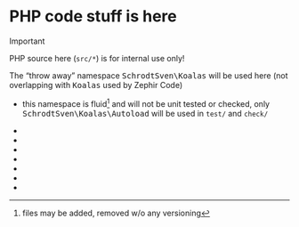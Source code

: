 # PHP code stuff is here

> [!IMPORTANT]  
> PHP source here (<code>src/*</code>) is for internal use only!

The “throw away” namespace <kbd>SchrodtSven\Koalas</kbd> will be used here (not overlapping with <kbd>Koalas</kbd> used by Zephir Code)

- this namespace is fluid[^1] and will not be unit tested or checked, only <kbd>SchrodtSven\Koalas\Autoload</kbd> will be used in 
<code>test/</code> and <code>check/</code>

-
-
-
-
-
-
-




[^1]: files may be added, removed w/o any versioning